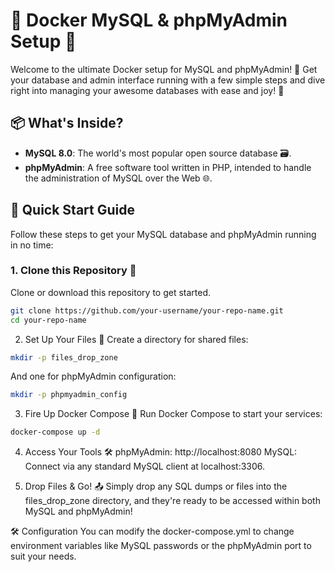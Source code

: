 # 🐳 Docker MySQL & phpMyAdmin Setup 🚀

Welcome to the ultimate Docker setup for MySQL and phpMyAdmin! 🎉 Get your database and admin interface running with a few simple steps and dive right into managing your awesome databases with ease and joy! 🌟

## 📦 What's Inside?

- **MySQL 8.0**: The world's most popular open source database 🗃️.
- **phpMyAdmin**: A free software tool written in PHP, intended to handle the administration of MySQL over the Web 🌐.

## 🏁 Quick Start Guide

Follow these steps to get your MySQL database and phpMyAdmin running in no time:

### 1. Clone this Repository 📂

Clone or download this repository to get started.

```bash
git clone https://github.com/your-username/your-repo-name.git
cd your-repo-name
```

2. Set Up Your Files 📁
Create a directory for shared files:

```bash
mkdir -p files_drop_zone
```

And one for phpMyAdmin configuration:

```bash
mkdir -p phpmyadmin_config
```

3. Fire Up Docker Compose 🚀
Run Docker Compose to start your services:

```bash
docker-compose up -d
```

4. Access Your Tools 🛠️
phpMyAdmin: http://localhost:8080
MySQL: Connect via any standard MySQL client at localhost:3306.

5. Drop Files & Go! 📤
Simply drop any SQL dumps or files into the files_drop_zone directory, and they're ready to be accessed within both MySQL and phpMyAdmin!

🛠 Configuration
You can modify the docker-compose.yml to change environment variables like MySQL passwords or the phpMyAdmin port to suit your needs.

